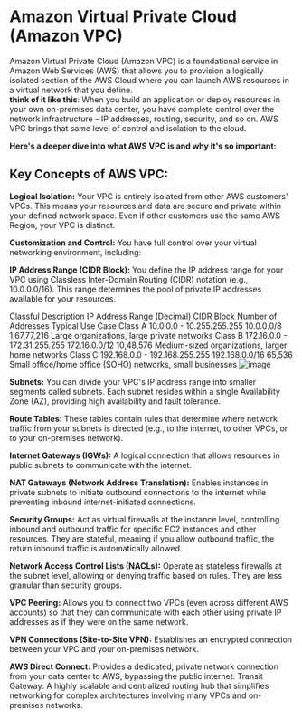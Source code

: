 # Amazon Virtual Private Cloud (Amazon VPC)  

Amazon Virtual Private Cloud (Amazon VPC) is a foundational service in Amazon Web Services (AWS) that allows you to provision a logically isolated section of the AWS Cloud where you can launch AWS resources in a virtual network that you define.    
**think of it like this**: When you build an application or deploy resources in your own on-premises data center, you have complete control over the network infrastructure – IP addresses, routing, security, and so on. AWS VPC brings that same level of control and isolation to the cloud.  

**Here's a deeper dive into what AWS VPC is and why it's so important:**    

## Key Concepts of AWS VPC:  

**Logical Isolation:** Your VPC is entirely isolated from other AWS customers' VPCs. This means your resources and data are secure and private within your defined network space. Even if other customers use the same AWS Region, your VPC is distinct.  

**Customization and Control:** You have full control over your virtual networking environment, including:  

**IP Address Range (CIDR Block):** You define the IP address range for your VPC using Classless Inter-Domain Routing (CIDR) notation (e.g., 10.0.0.0/16). This range determines the pool of private IP addresses available for your resources.  

Classful Description	IP Address Range (Decimal)	CIDR Block	Number of Addresses	Typical Use Case
Class A	10.0.0.0 - 10.255.255.255	10.0.0.0/8	1,67,77,216	Large organizations, large private networks
Class B	172.16.0.0 - 172.31.255.255	172.16.0.0/12	10,48,576	Medium-sized organizations, larger home networks
Class C	192.168.0.0 - 192.168.255.255	192.168.0.0/16	65,536	Small office/home office (SOHO) networks, small businesses
![image](https://github.com/user-attachments/assets/369c73ae-02d3-4ceb-bcc8-3326cde70172)


**Subnets:** You can divide your VPC's IP address range into smaller segments called subnets. Each subnet resides within a single Availability Zone (AZ), providing high availability and fault tolerance.

**Route Tables:** These tables contain rules that determine where network traffic from your subnets is directed (e.g., to the internet, to other VPCs, or to your on-premises network).

**Internet Gateways (IGWs):** A logical connection that allows resources in public subnets to communicate with the internet.

**NAT Gateways (Network Address Translation):** Enables instances in private subnets to initiate outbound connections to the internet while preventing inbound internet-initiated connections.

**Security Groups:** Act as virtual firewalls at the instance level, controlling inbound and outbound traffic for specific EC2 instances and other resources. They are stateful, meaning if you allow outbound traffic, the return inbound traffic is automatically allowed.

**Network Access Control Lists (NACLs):** Operate as stateless firewalls at the subnet level, allowing or denying traffic based on rules. They are less granular than security groups.

**VPC Peering:** Allows you to connect two VPCs (even across different AWS accounts) so that they can communicate with each other using private IP addresses as if they were on the same network.

**VPN Connections (Site-to-Site VPN):** Establishes an encrypted connection between your VPC and your on-premises network.

**AWS Direct Connect:** Provides a dedicated, private network connection from your data center to AWS, bypassing the public internet.
Transit Gateway: A highly scalable and centralized routing hub that simplifies networking for complex architectures involving many VPCs and on-premises networks.
